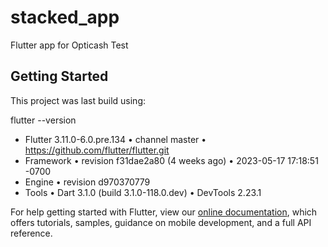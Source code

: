 # stacked_app

Flutter app for Opticash Test

## Getting Started

This project was last build using:

flutter --version
 - Flutter 3.11.0-6.0.pre.134 • channel master • https://github.com/flutter/flutter.git
 - Framework • revision f31dae2a80 (4 weeks ago) • 2023-05-17 17:18:51 -0700
 - Engine • revision d970370779
 - Tools • Dart 3.1.0 (build 3.1.0-118.0.dev) • DevTools 2.23.1

For help getting started with Flutter, view our
[online documentation](https://flutter.dev/docs), which offers tutorials,
samples, guidance on mobile development, and a full API reference.

